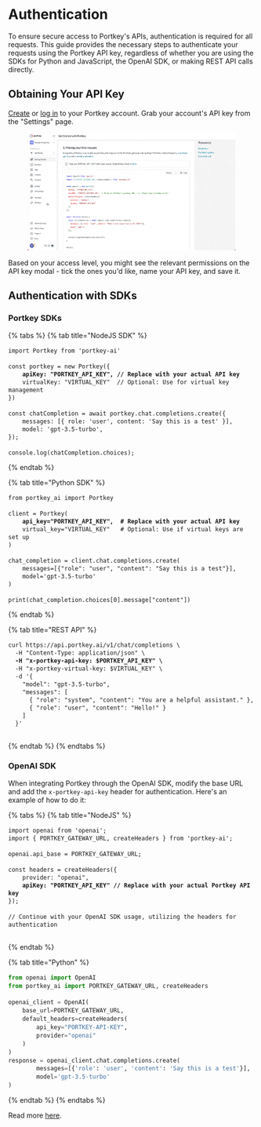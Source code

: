 # Authentication

To ensure secure access to Portkey's APIs, authentication is required for all requests. This guide provides the necessary steps to authenticate your requests using the Portkey API key, regardless of whether you are using the SDKs for Python and JavaScript, the OpenAI SDK, or making REST API calls directly.

## Obtaining Your API Key

[Create](https://app.portkey.ai/signup) or [log in](https://app.portkey.ai/login) to your Portkey account. Grab your account's API key from the "Settings" page.

<figure><img src="../.gitbook/assets/CleanShot 2024-08-14 at 02.35.03.gif" alt=""><figcaption></figcaption></figure>

Based on your access level, you might see the relevant permissions on the API key modal - tick the ones you'd like, name your API key, and save it.

## Authentication with SDKs

### Portkey SDKs

{% tabs %}
{% tab title="NodeJS SDK" %}
<pre class="language-javascript"><code class="lang-javascript">import Portkey from 'portkey-ai'

const portkey = new Portkey({
<strong>    apiKey: "PORTKEY_API_KEY", // Replace with your actual API key
</strong>    virtualKey: "VIRTUAL_KEY"  // Optional: Use for virtual key management
})

const chatCompletion = await portkey.chat.completions.create({
    messages: [{ role: 'user', content: 'Say this is a test' }],
    model: 'gpt-3.5-turbo',
});

console.log(chatCompletion.choices);
</code></pre>
{% endtab %}

{% tab title="Python SDK" %}
<pre class="language-python"><code class="lang-python">from portkey_ai import Portkey

client = Portkey(
<strong>    api_key="PORTKEY_API_KEY",  # Replace with your actual API key
</strong>    virtual_key="VIRTUAL_KEY"   # Optional: Use if virtual keys are set up
)

chat_completion = client.chat.completions.create(
    messages=[{"role": "user", "content": "Say this is a test"}],
    model='gpt-3.5-turbo'
)

print(chat_completion.choices[0].message["content"])
</code></pre>
{% endtab %}

{% tab title="REST API" %}
<pre class="language-bash"><code class="lang-bash">curl https://api.portkey.ai/v1/chat/completions \
  -H "Content-Type: application/json" \
<strong>  -H "x-portkey-api-key: $PORTKEY_API_KEY" \
</strong>  -H "x-portkey-virtual-key: $VIRTUAL_KEY" \
  -d '{
    "model": "gpt-3.5-turbo",
    "messages": [
      { "role": "system", "content": "You are a helpful assistant." },
      { "role": "user", "content": "Hello!" }
    ]
  }'

</code></pre>
{% endtab %}
{% endtabs %}

### OpenAI SDK

When integrating Portkey through the OpenAI SDK, modify the base URL and add the `x-portkey-api-key` header for authentication. Here's an example of how to do it:

{% tabs %}
{% tab title="NodeJS" %}
<pre class="language-javascript"><code class="lang-javascript">import openai from 'openai';
import { PORTKEY_GATEWAY_URL, createHeaders } from 'portkey-ai';

openai.api_base = PORTKEY_GATEWAY_URL;

const headers = createHeaders({
    provider: "openai",
<strong>    apiKey: "PORTKEY_API_KEY" // Replace with your actual Portkey API key
</strong>});

// Continue with your OpenAI SDK usage, utilizing the headers for authentication

</code></pre>
{% endtab %}

{% tab title="Python" %}
```python
from openai import OpenAI
from portkey_ai import PORTKEY_GATEWAY_URL, createHeaders

openai_client = OpenAI(
    base_url=PORTKEY_GATEWAY_URL,
    default_headers=createHeaders(
        api_key="PORTKEY-API-KEY",
        provider="openai"
    )
)
response = openai_client.chat.completions.create(
        messages=[{'role': 'user', 'content': 'Say this is a test'}],
        model='gpt-3.5-turbo'
)
```
{% endtab %}
{% endtabs %}

Read more [here](../welcome/supported-llms/openai/).


